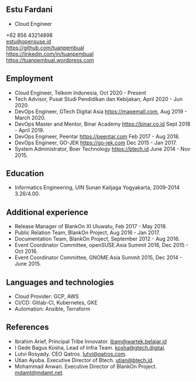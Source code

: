 ## Estu Fardani

- Cloud Engineer

+62 856 43214898  
estu@opensuse.id  
https://github.com/tuanpembual  
https://linkedin.com/in/tuanpembual  
https://tuanpembual.wordpress.com

## Employment
- Cloud Engineer, Telkom Indonesia, Oct 2020 - Present
- Tech Advisor, Pusat Studi Pendidikan dan Kebijakan, April 2020 - Jun 2020.
- DevOps Engineer, GTech Digital Asia https://mapemall.com, Aug 2019 - March 2020.
- DevOps Master and Mentor, Binar Academy https://binar.co.id Sept 2018 - April 2019.
- DevOps Engineer, Peentar https://peentar.com Feb 2017 - Aug 2018.
- DevOps Engineer, GO-JEK https://go-jek.com Dec 2015 - Jan 2017.
- System Administrator, Boer Technology https://btech.id June 2014 - Nov 2015.

## Education

- Informatics Engineering, UIN Sunan Kalijaga Yogyakarta, 2009-2014 3.26/4.00.

## Additional experience
- Release Manager of BlankOn XI Uluwatu, Feb 2017 - May 2018.
- Public Relation Team, BlankOn Project, Aug 2016 - Jan 2017.
- Documentation Team, BlankOn Project, September 2012 - Aug 2016.
- Event Coordinator Committee, openSUSE.Asia Summit 2016, Dec 2015 - Oct 2016.
- Event Coordinator Committee, GNOME.Asia Summit 2015, Dec 2014 - June 2015.

## Languages and technologies

- Cloud Provider: GCP, AWS
- CI/CD: Gitlab-CI, Kubernetes, GKE
- Automation: Ansible, Terraform

## References
- Ibrahim Arief, Principal Tribe Innovator. ibam@wartek.belajar.id
- I Gede Bagus Kosha, Lead of Infra Team. kosha@gtech.digital.
- Lutvi Rosyady. CEO Qatros. lutvi@qatros.com.
- Utian Ayuba. Executive Director of Btech. utian@btech.id.
- Mohammad Anwari. Executive Director of BlankOn Project. mdamt@mdamt.net.
